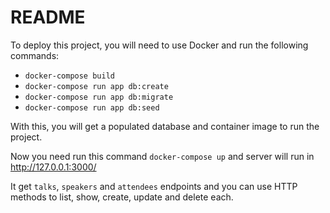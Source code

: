 # README

To deploy this project, you will need to use Docker and run the following commands:

- `docker-compose build`
- `docker-compose run app db:create`
- `docker-compose run app db:migrate`
- `docker-compose run app db:seed`

With this, you will get a populated database and container image to run the project.

Now you need run this command `docker-compose up` and server will run in http://127.0.0.1:3000/

It get `talks`, `speakers` and `attendees` endpoints and you can use HTTP methods to list, show, create, update and delete each.

